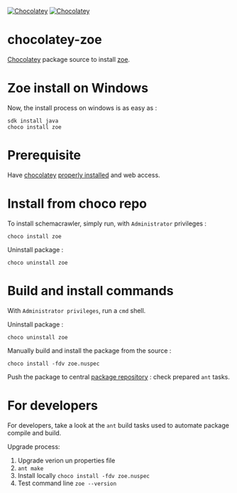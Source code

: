 [![Chocolatey](https://img.shields.io/chocolatey/v/zoe.svg)](https://chocolatey.org/packages/zoe)
[![Chocolatey](https://img.shields.io/chocolatey/dt/zoe.svg)](https://chocolatey.org/packages/zoe)


# chocolatey-zoe

[Chocolatey](https://chocolatey.org) package source to install [zoe](https://adevinta.github.io/zoe/).

# Zoe install on Windows

Now, the install process on windows is as easy as :

```
sdk install java
choco install zoe
```

# Prerequisite

Have [chocolatey](https://chocolatey.org/) [properly installed](https://chocolatey.org/install) and web access.


# Install from choco repo

To install schemacrawler, simply run, with ```Administrator``` privileges :

```
choco install zoe
```

Uninstall package :

```
choco uninstall zoe
```




# Build and install commands

With ```Administrator privileges```, run a ```cmd``` shell.

Uninstall package :

```
choco uninstall zoe
```

Manually build and install the package from the source :

```
choco install -fdv zoe.nuspec
```

Push the package to central [package repository](https://chocolatey.org/packages) : check prepared `ant` tasks.

# For developers

For developers, take a look at the ```ant``` build tasks used to automate package compile and build.

Upgrade process:

1. Upgrade verion un properties file
2. `ant make`
3. Install locally `choco install -fdv zoe.nuspec`
4. Test command line `zoe --version`


